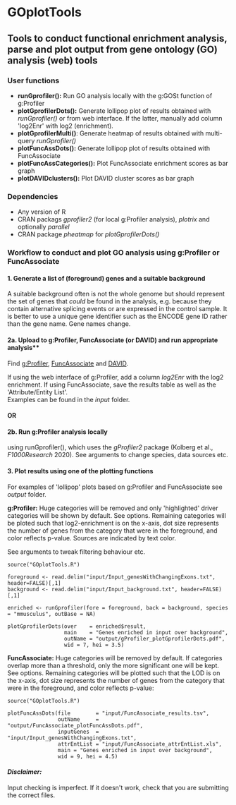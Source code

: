 # GOplotTools
## Tools to conduct functional enrichment analysis, parse and plot output from gene ontology (GO) analysis (web) tools

### User functions
- **runGprofiler():**          Run GO analysis locally with the g:GOSt function of g:Profiler
- **plotGprofilerDots():**     Generate lollipop plot of results obtained with _runGprofiler()_
                           or from web interface. If the latter, manually add column 'log2Enr' with log2 (enrichment).
- **plotGprofilerMulti()**:    Generate heatmap of results obtained with multi-query _runGprofiler()_
- **plotFuncAssDots():**       Generate lollipop plot of results obtained with FuncAssociate
- **plotFuncAssCategories():** Plot FuncAssociate enrichment scores as bar graph
- **plotDAVIDclusters():**     Plot DAVID cluster scores as bar graph

### Dependencies
- Any version of R
- CRAN packags _gprofiler2_ (for local g:Profiler analysis), _plotrix_ and optionally _parallel_
- CRAN package _pheatmap_ for _plotGprofilerDots()_

### Workflow to conduct and plot GO analysis using g:Profiler or FuncAssociate

#### 1. Generate a list of (foreground) genes and a suitable background

A suitable background often is not the whole genome but should represent the set of genes that *could* be found in the analysis, e.g. because they contain alternative splicing events or are expressed in the control sample. It is better to use a unique gene identifier such as the ENCODE gene ID rather than the gene name. Gene names change.

#### 2a. Upload to g:Profiler, FuncAssociate (or DAVID) and run appropriate analysis** 

Find [g:Profiler](https://biit.cs.ut.ee/gprofiler/gost), [FuncAssociate](http://llama.mshri.on.ca/funcassociate/) and [DAVID](https://david.ncifcrf.gov/).

If using the web interface of g:Profiler, add a column _log2Enr_ with the log2 enrichment.
If using FuncAssociate, save the results table as well as the 'Attribute/Entity List'.  
Examples can be found in the *input* folder. 

#### OR

#### 2b. Run g:Profiler analysis locally

using runGprofiler(), which uses the _gProfiler2_ package (Kolberg et al., _F1000Research_ 2020).
See arguments to change species, data sources etc.

#### 3. Plot results using one of the plotting functions

For examples of 'lollipop' plots based on g:Profiler and FuncAssociate see _output_ folder.

**g:Profiler:**
Huge categories will be removed and only 'highlighted' driver categories will be shown by default. See options. Remaining categories will be ploted such that log2-enrichment is on the x-axis, dot size represents the number of genes from the category that were in the foreground, and color reflects p-value. Sources are indicated by text color.

See arguments to tweak filtering behaviour etc.

~~~~
source("GOplotTools.R")

foreground <- read.delim("input/Input_genesWithChangingExons.txt", header=FALSE)[,1]
background <- read.delim("input/Input_background.txt", header=FALSE)[,1]

enriched <- runGprofiler(fore = foreground, back = background, species = "mmusculus", outBase = NA)

plotGprofilerDots(over    = enriched$result,
                  main    = "Genes enriched in input over background",
                  outName = "output/gProfiler_plotGprofilerDots.pdf", 
                  wid = 7, hei = 3.5)
~~~~

**FuncAssociate:**
Huge categories will be removed by default. If categories overlap more than a threshold, only the more significant one will be kept. See options. Remaining categories will be plotted such that the LOD is on the x-axis, dot size represents the number of genes from the category that were in the foreground, and color reflects p-value:

~~~~
source("GOplotTools.R")

plotFuncAssDots(file        = "input/FuncAssociate_results.tsv",
                outName     = "output/FuncAssociate_plotFuncAssDots.pdf",
                inputGenes  = "input/Input_genesWithChangingExons.txt",
                attrEntList = "input/FuncAssociate_attrEntList.xls",
                main = "Genes enriched in input over background",
                wid = 9, hei = 4.5)
~~~~


#### _Disclaimer:_
Input checking is imperfect. If it doesn't work, check that you are submitting the correct files.

